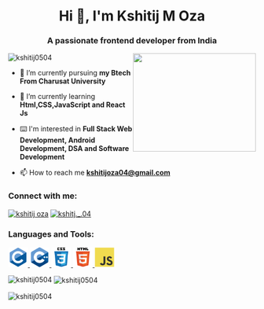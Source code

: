 <h1 align="center">Hi 👋, I'm Kshitij M Oza</h1>
<h3 align="center">A passionate frontend developer from India</h3>
<img align="right" height="200" width="250" src="https://camo.githubusercontent.com/cae12fddd9d6982901d82580bdf321d81fb299141098ca1c2d4891870827bf17/68747470733a2f2f6d69726f2e6d656469756d2e636f6d2f6d61782f313336302f302a37513379765349765f7430696f4a2d5a2e676966">
<p align="left"> <img src="https://komarev.com/ghpvc/?username=kshitij0504&label=Profile%20views&color=0e75b6&style=flat" alt="kshitij0504" /> </p>

- 🔭 I’m currently pursuing **my Btech From Charusat University**

- 🌱 I’m currently learning **Html,CSS,JavaScript and React Js**

- ⌨️ I'm interested in **Full Stack Web Development, Android Development, DSA and Software Development**

- 📫 How to reach me **kshitijoza04@gmail.com**

<h3 align="left">Connect with me:</h3>
<p align="left">
<a href="https://linkedin.com/in/kshitij oza" target="blank"><img align="center" src="https://raw.githubusercontent.com/rahuldkjain/github-profile-readme-generator/master/src/images/icons/Social/linked-in-alt.svg" alt="kshitij oza" height="30" width="40" /></a>
<a href="https://instagram.com/kshitj._.04" target="blank"><img align="center" src="https://raw.githubusercontent.com/rahuldkjain/github-profile-readme-generator/master/src/images/icons/Social/instagram.svg" alt="kshitj._.04" height="30" width="40" /></a>
</p>

<h3 align="left">Languages and Tools:</h3>
<p align="left"> <a href="https://www.cprogramming.com/" target="_blank" rel="noreferrer"> <img src="https://raw.githubusercontent.com/devicons/devicon/master/icons/c/c-original.svg" alt="c" width="40" height="40"/> </a> <a href="https://www.w3schools.com/cpp/" target="_blank" rel="noreferrer"> <img src="https://raw.githubusercontent.com/devicons/devicon/master/icons/cplusplus/cplusplus-original.svg" alt="cplusplus" width="40" height="40"/> </a> <a href="https://www.w3schools.com/css/" target="_blank" rel="noreferrer"> <img src="https://raw.githubusercontent.com/devicons/devicon/master/icons/css3/css3-original-wordmark.svg" alt="css3" width="40" height="40"/> </a> <a href="https://www.w3.org/html/" target="_blank" rel="noreferrer"> <img src="https://raw.githubusercontent.com/devicons/devicon/master/icons/html5/html5-original-wordmark.svg" alt="html5" width="40" height="40"/> </a> <a href="https://developer.mozilla.org/en-US/docs/Web/JavaScript" target="_blank" rel="noreferrer"> <img src="https://raw.githubusercontent.com/devicons/devicon/master/icons/javascript/javascript-original.svg" alt="javascript" width="40" height="40"/> </a> </p>

<p><img align="left" src="https://github-readme-stats.vercel.app/api/top-langs?username=kshitij0504&show_icons=true&locale=en&layout=compact" alt="kshitij0504" /></p>

<p>&nbsp;<img align="center" src="https://github-readme-stats.vercel.app/api?username=kshitij0504&show_icons=true&locale=en" alt="kshitij0504" /></p>

<p><img align="center" src="https://github-readme-streak-stats.herokuapp.com/?user=kshitij0504&" alt="kshitij0504" /></p>


